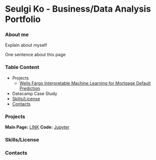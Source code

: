 # Seulgi Ko - Business/Data Analysis Portfolio 

### About me 
Explain about myself 

One sentence about this page 

### Table Content 
* Projects
   * [Wells Fargo Interpretable Machine Learning for Mortgage Default Prediction](#Default)
* Datacamp Case Study
* [Skills/License](#Skill)
* [Contacts](#Contact)

### Projects 
<a name="Default"></a>


**Main Page:** [LINK](https://github.com/seulgi2213/Wells-Fargo-Default-Rate-Prediction)
**Code:** [Jupyter]()


### Skills/License 
<a name="Skill"></a>

### Contacts 
<a name="Contact"></a>
